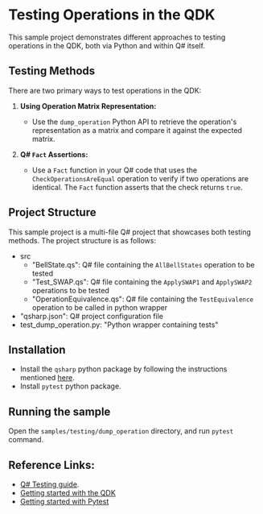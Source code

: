 # Testing Operations in the QDK
This sample project demonstrates different approaches to testing operations in the QDK, both via Python and within Q# itself.

## Testing Methods

There are two primary ways to test operations in the QDK:

1. **Using Operation Matrix Representation:**
   - Use the `dump_operation` Python API to retrieve the operation's representation as a matrix and compare it against the expected matrix.

2. **Q# `Fact` Assertions:**
   - Use a `Fact` function in your Q# code that uses the `CheckOperationsAreEqual` operation to verify if two operations are identical. The `Fact` function asserts that the check returns `true`.

## Project Structure
This sample project is a multi-file Q# project that showcases both testing methods. The project structure is as follows:

- src
    - "BellState.qs": Q# file containing the `AllBellStates` operation to be tested
    - "Test_SWAP.qs": Q# file containing the `ApplySWAP1` and `ApplySWAP2` operations to be tested
    - "OperationEquivalence.qs": Q# file containing the `TestEquivalence` operation to be called in python wrapper
- "qsharp.json": Q# project configuration file
- test_dump_operation.py: "Python wrapper containing tests"

## Installation
- Install the `qsharp` python package by following the instructions mentioned [here](https://learn.microsoft.com/azure/quantum/install-overview-qdk#add-support-for-python-and-jupyter-notebooks).
- Install `pytest` python package.

## Running the sample
Open the `samples/testing/dump_operation` directory, and run `pytest` command.

## Reference Links:
- [Q# Testing guide](https://learn.microsoft.com/azure/quantum/user-guide/testing-debugging).
- [Getting started with the QDK](https://learn.microsoft.com/azure/quantum/install-overview-qdk)
- [Getting started with Pytest](https://docs.pytest.org/en/stable/getting-started.html)
